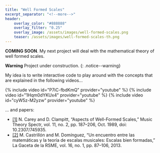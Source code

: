 ```yaml
---
title: "Well Formed Scales"
excerpt_separator: "<!--more-->"
header:
    overlay_color: "#888888"
    overlay_filter: "0.25"
    overlay_image: /assets/images/well-formed-scales.png
    teaser: /assets/images/well-formed-scales-th.png
---
```


**COMING SOON**. My next project will deal with the mathematical theory of well formed scales.
<!--more-->

**Warning** <i class="fas fa-exclamation-triangle"></i> Project under construction.
{: .notice--warning}

My idea is to write interactive code to play around with the concepts that are explained in the following videos...

{% include video id="P7iC-fbdKmQ" provider="youtube" %}
{% include video id="1Hqm0dYKUx4" provider="youtube" %}
{% include video id="cyW5z-M2yzw" provider="youtube" %}

... and papers:

- [[1]](https://academic.oup.com/mts/article-abstract/11/2/187/1088094)
N. Carey and D. Clampitt, “Aspects of Well-Formed Scales,” Music Theory Spectr, vol. 11, no. 2, pp. 187–206, Oct. 1989, doi: 10.2307/745935.
- [[2]](http://gaceta.rsme.es/abrir.php?id=1130)
M. Castrillón and M. Domínguez, “Un encuentro entre las matemáticas y la teoría de escalas musicales: Escalas bien formadas,” La Gaceta de la RSME, vol. 16, no. 1, pp. 87–106, 2013.
